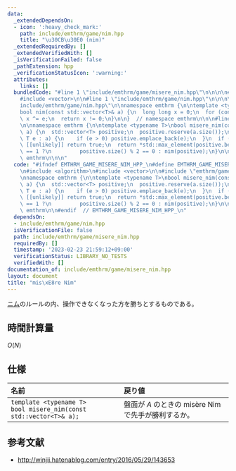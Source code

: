 ```yaml
---
data:
  _extendedDependsOn:
  - icon: ':heavy_check_mark:'
    path: include/emthrm/game/nim.hpp
    title: "\u30CB\u30E0 (nim)"
  _extendedRequiredBy: []
  _extendedVerifiedWith: []
  _isVerificationFailed: false
  _pathExtension: hpp
  _verificationStatusIcon: ':warning:'
  attributes:
    links: []
  bundledCode: "#line 1 \"include/emthrm/game/misere_nim.hpp\"\n\n\n\n#include <algorithm>\n\
    #include <vector>\n\n#line 1 \"include/emthrm/game/nim.hpp\"\n\n\n\n#line 5 \"\
    include/emthrm/game/nim.hpp\"\n\nnamespace emthrm {\n\ntemplate <typename T>\n\
    bool nim(const std::vector<T>& a) {\n  long long x = 0;\n  for (const T e : a)\
    \ x ^= e;\n  return x != 0;\n}\n\n}  // namespace emthrm\n\n\n#line 8 \"include/emthrm/game/misere_nim.hpp\"\
    \n\nnamespace emthrm {\n\ntemplate <typename T>\nbool misere_nim(const std::vector<T>&\
    \ a) {\n  std::vector<T> positive;\n  positive.reserve(a.size());\n  for (const\
    \ T e : a) {\n    if (e > 0) positive.emplace_back(e);\n  }\n  if (positive.empty())\
    \ [[unlikely]] return true;\n  return *std::max_element(positive.begin(), positive.end())\
    \ == 1 ?\n         positive.size() % 2 == 0 : nim(positive);\n}\n\n}  // namespace\
    \ emthrm\n\n\n"
  code: "#ifndef EMTHRM_GAME_MISERE_NIM_HPP_\n#define EMTHRM_GAME_MISERE_NIM_HPP_\n\
    \n#include <algorithm>\n#include <vector>\n\n#include \"emthrm/game/nim.hpp\"\n\
    \nnamespace emthrm {\n\ntemplate <typename T>\nbool misere_nim(const std::vector<T>&\
    \ a) {\n  std::vector<T> positive;\n  positive.reserve(a.size());\n  for (const\
    \ T e : a) {\n    if (e > 0) positive.emplace_back(e);\n  }\n  if (positive.empty())\
    \ [[unlikely]] return true;\n  return *std::max_element(positive.begin(), positive.end())\
    \ == 1 ?\n         positive.size() % 2 == 0 : nim(positive);\n}\n\n}  // namespace\
    \ emthrm\n\n#endif  // EMTHRM_GAME_MISERE_NIM_HPP_\n"
  dependsOn:
  - include/emthrm/game/nim.hpp
  isVerificationFile: false
  path: include/emthrm/game/misere_nim.hpp
  requiredBy: []
  timestamp: '2023-02-23 21:59:12+09:00'
  verificationStatus: LIBRARY_NO_TESTS
  verifiedWith: []
documentation_of: include/emthrm/game/misere_nim.hpp
layout: document
title: "mis\xE8re Nim"
---
```


[ニム](nim.md)のルールの内、操作できなくなった方を勝ちとするものである。


## 時間計算量

$O(N)$


## 仕様

|名前|戻り値|
|:--|:--|
|`template <typename T>`<br>`bool misere_nim(const std::vector<T>& a);`|盤面が $A$ のときの misère Nim で先手が勝利するか。|


## 参考文献

- http://winjii.hatenablog.com/entry/2016/05/29/143653
